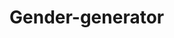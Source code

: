 # Gender-generator
                                                                         
                                  

